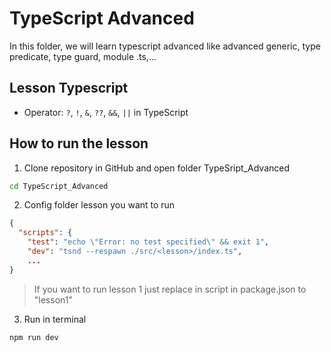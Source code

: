 # TypeScript Advanced

In this folder, we will learn typescript advanced like advanced generic, type predicate, type guard, module .ts,...

## Lesson Typescript

- Operator: `?`, `!`, `&`, `??`, `&&`, `||` in TypeScript

## How to run the lesson

1. Clone repository in GitHub and open folder TypeSript_Advanced

```bash
cd TypeScript_Advanced
```

2. Config folder lesson you want to run

```json
{
  "scripts": {
    "test": "echo \"Error: no test specified\" && exit 1",
    "dev": "tsnd --respawn ./src/<lesson>/index.ts",
    ...
}
```

> If you want to run lesson 1 just replace <lesson> in script in package.json to "lesson1"

3. Run in terminal

```bash
npm run dev
```
